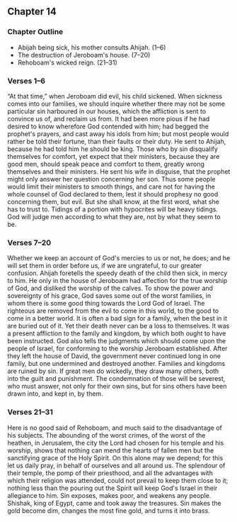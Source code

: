 ## Chapter 14

### Chapter Outline

- Abijah being sick, his mother consults Ahijah. (1–6)
- The destruction of Jeroboam's house. (7–20)
- Rehoboam's wicked reign. (21–31)

### Verses 1–6

“At that time,” when Jeroboam did evil, his child sickened. When sickness comes into our families, we should inquire whether there may not be some particular sin harboured in our houses, which the affliction is sent to convince us of, and reclaim us from. It had been more pious if he had desired to know wherefore God contended with him; had begged the prophet's prayers, and cast away his idols from him; but most people would rather be told their fortune, than their faults or their duty. He sent to Ahijah, because he had told him he should be king. Those who by sin disqualify themselves for comfort, yet expect that their ministers, because they are good men, should speak peace and comfort to them, greatly wrong themselves and their ministers. He sent his wife in disguise, that the prophet might only answer her question concerning her son. Thus some people would limit their ministers to smooth things, and care not for having the whole counsel of God declared to them, lest it should prophesy no good concerning them, but evil. But she shall know, at the first word, what she has to trust to. Tidings of a portion with hypocrites will be heavy tidings. God will judge men according to what they are, not by what they seem to be.

### Verses 7–20

Whether we keep an account of God's mercies to us or not, he does; and he will set them in order before us, if we are ungrateful, to our greater confusion. Ahijah foretells the speedy death of the child then sick, in mercy to him. He only in the house of Jeroboam had affection for the true worship of God, and disliked the worship of the calves. To show the power and sovereignty of his grace, God saves some out of the worst families, in whom there is some good thing towards the Lord God of Israel. The righteous are removed from the evil to come in this world, to the good to come in a better world. It is often a bad sign for a family, when the best in it are buried out of it. Yet their death never can be a loss to themselves. It was a present affliction to the family and kingdom, by which both ought to have been instructed. God also tells the judgments which should come upon the people of Israel, for conforming to the worship Jeroboam established. After they left the house of David, the government never continued long in one family, but one undermined and destroyed another. Families and kingdoms are ruined by sin. If great men do wickedly, they draw many others, both into the guilt and punishment. The condemnation of those will be severest, who must answer, not only for their own sins, but for sins others have been drawn into, and kept in, by them.

### Verses 21–31

Here is no good said of Rehoboam, and much said to the disadvantage of his subjects. The abounding of the worst crimes, of the worst of the heathen, in Jerusalem, the city the Lord had chosen for his temple and his worship, shows that nothing can mend the hearts of fallen men but the sanctifying grace of the Holy Spirit. On this alone may we depend; for this let us daily pray, in behalf of ourselves and all around us. The splendour of their temple, the pomp of their priesthood, and all the advantages with which their religion was attended, could not prevail to keep them close to it; nothing less than the pouring out the Spirit will keep God's Israel in their allegiance to him. Sin exposes, makes poor, and weakens any people. Shishak, king of Egypt, came and took away the treasures. Sin makes the gold become dim, changes the most fine gold, and turns it into brass.

